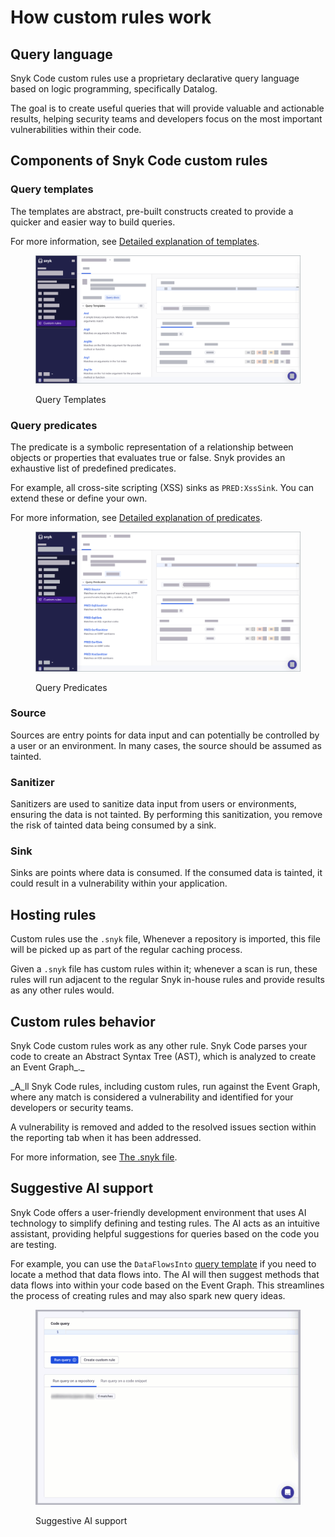 # How custom rules work

## Query language

Snyk Code custom rules use a proprietary declarative query language based on logic programming, specifically Datalog.&#x20;

The goal is to create useful queries that will provide valuable and actionable results, helping security teams and developers focus on the most important vulnerabilities within their code.

## Components of Snyk Code custom rules

### Query templates

The templates are abstract, pre-built constructs created to provide a quicker and easier way to build queries.

For more information, see [Detailed explanation of templates](the-query-language.md#template).

<figure><img src="../../../.gitbook/assets/query templates.png" alt="Query Templates"><figcaption><p>Query Templates</p></figcaption></figure>

### Query predicates

The predicate is a symbolic representation of a relationship between objects or properties that evaluates true or false. Snyk provides an exhaustive list of predefined predicates.&#x20;

For example, all cross-site scripting (XSS) sinks as `PRED:XssSink`. You can extend these or define your own.&#x20;

For more information, see [Detailed explanation of predicates](the-query-language.md#predicate-pred).

<figure><img src="../../../.gitbook/assets/query predicates.png" alt="Overview of Query Predicates."><figcaption><p>Query Predicates</p></figcaption></figure>

### Source

Sources are entry points for data input and can potentially be controlled by a user or an environment. In many cases, the source should be assumed as tainted.&#x20;

### Sanitizer

Sanitizers are used to sanitize data input from users or environments, ensuring the data is not tainted. By performing this sanitization, you remove the risk of tainted data being consumed by a sink.&#x20;

### Sink

Sinks are points where data is consumed. If the consumed data is tainted, it could result in a vulnerability within your application.&#x20;

## Hosting rules

Custom rules use the `.snyk` file, Whenever a repository is imported, this file will be picked up as part of the regular caching process.&#x20;

Given a `.snyk` file has custom rules within it; whenever a scan is run, these rules will run adjacent to the regular Snyk in-house rules and provide results as any other rules would.

## Custom rules behavior&#x20;

Snyk Code custom rules work as any other rule. Snyk Code parses your code to create an Abstract Syntax Tree (AST), which is analyzed to create an Event Graph_._&#x20;

_A_ll Snyk Code rules, including custom rules, run against the Event Graph, where any match is considered a vulnerability and identified for your developers or security teams.

A vulnerability is removed and added to the resolved issues section within the reporting tab when it has been addressed.

For more information, see [The .snyk file](../../../snyk-cli/test-for-vulnerabilities/the-.snyk-file.md).

## Suggestive AI support

Snyk Code offers a user-friendly development environment that uses AI technology to simplify defining and testing rules. The AI acts as an intuitive assistant, providing helpful suggestions for queries based on the code you are testing.

For example, you can use the  `DataFlowsInto` [query template](how-custom-rules-work.md#query-templates) if you need to locate a method that data flows into. The AI will then suggest methods that data flows into within your code based on the Event Graph. This streamlines the process of creating rules and may also spark new query ideas.

<figure><img src="../../../.gitbook/assets/suggestive_ai_support (1).gif" alt="Suggestive AI support"><figcaption><p>Suggestive AI support</p></figcaption></figure>



